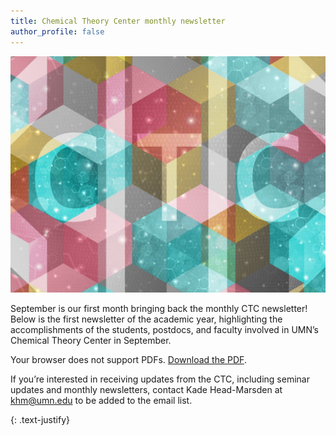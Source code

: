 ```yaml
---
title: Chemical Theory Center monthly newsletter
author_profile: false
---
```

 
 <img src="/assets/images/CTC-logo.jpg" alt="">

September is our first month bringing back the monthly CTC newsletter! Below is the first newsletter of the academic year, highlighting the accomplishments of the students, postdocs, and faculty involved in UMN’s Chemical Theory Center in September.

<object data="assets/files/September-2025-CTC-Newsletter.pdf" type="application/pdf" width="100%" height="600px">
    <p>Your browser does not support PDFs. 
       <a href="assets/files/September-2025-CTC-Newsletter.pdf">Download the PDF</a>.</p>
</object>

If you’re interested in receiving updates from the CTC, including seminar updates and monthly newsletters, contact Kade Head-Marsden at  <a href = "mailto: khm@umn.edu">khm@umn.edu</a> to be added to the email list. 

{: .text-justify}

